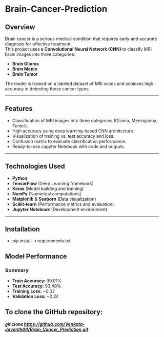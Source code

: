 # Brain-Cancer-Prediction

## Overview
Brain cancer is a serious medical condition that requires early and accurate diagnosis for effective treatment.  
This project uses a **Convolutional Neural Network (CNN)** to classify MRI brain images into three categories:
- **Brain Glioma**
- **Brain Menin**
- **Brain Tumor**

The model is trained on a labeled dataset of MRI scans and achieves high accuracy in detecting these cancer types.

---

## Features
- Classification of MRI images into three categories (Glioma, Meningioma, Tumor).
- High accuracy using deep learning-based CNN architecture.
- Visualization of training vs. test accuracy and loss.
- Confusion matrix to evaluate classification performance.
- Ready-to-use Jupyter Notebook with code and outputs.

---

## Technologies Used
- **Python**
- **TensorFlow** (Deep Learning framework)
- **Keras** (Model building and training)
- **NumPy** (Numerical computations)
- **Matplotlib** & **Seaborn** (Data visualization)
- **Scikit-learn** (Performance metrics and evaluation)
- **Jupyter Notebook** (Development environment)

---

## Installation
- pip install -r requirements.txt

## Model Performance

### Summary
- **Train Accuracy:** 99.01%
- **Test Accuracy:** 93.48%
- **Training Loss:** ~0.02
- **Validation Loss:** ~0.24

## To clone the GitHub repository:
##### git clone https://github.com/Venkata-Jayanth04/Brain_Cancer_Prediction.git
